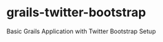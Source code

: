 grails-twitter-bootstrap
========================

Basic Grails Application with Twitter Bootstrap Setup